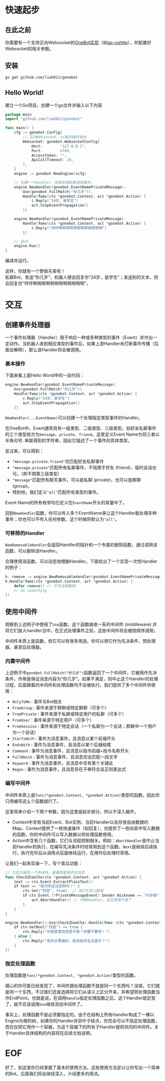 # 快速起步
## 在此之前
你需要有一个支持正向Websocket的[OneBot实现](https://onebot.dev/ecosystem.html#onebot-%E5%AE%9E%E7%8E%B0)（如[go-cqhttp](https://github.com/Mrs4s/go-cqhttp)），并配置好Websocket的相关参数。

## 安装
```sh
go get github.com/liwh011/gonebot
```

## Hello World!
建立一个Go项目，创建一个go文件并输入以下内容
```go
package main
import "github.com/liwh011/gonebot"

func main() {
    cfg := gonebot.Config{
        // 正向Websocket，ws服务器的地址
		Websocket: gonebot.WebsocketConfig{
			Host:        "127.0.0.1",
			Port:        6700,
			AccessToken: "",
            ApiCallTimeout: 10,
		},
	}
    engine := gonebot.NewEngine(&cfg)

    // 创建一个Handler，用来处理私聊消息事件。
    engine.NewHandler(gonebot.EventNamePrivateMessage).
        Use(gonebot.FullMatch("你几岁")).
        Handle(func(ctx *gonebot.Context, act *gonebot.Action) {
            c.Reply("24岁，是学生")
            act.StopEventPropagation()
        })

    engine.NewHandler(gonebot.EventNamePrivateMessage).
        Handle(func(ctx *gonebot.Context, act *gonebot.Action) {
            c.Reply("哼哼啊啊啊啊啊啊啊啊啊啊啊啊")
        })

    // 启动
    engine.Run()
}
```
编译并运行。

这样，你就有一个野兽先辈啦！   
私聊Bot，发送“你几岁”，机器人便会回复你“24岁，是学生”；发送别的文本，则会回复你“哼哼啊啊啊啊啊啊啊啊啊啊啊啊”。


# 交互
## 创建事件处理器
一个事件处理器（Handler）用于响应一种或多种类型的事件（Event）并作出一定动作。当机器人收到相应类型的事件后，如果上游Handler未打断事件传播（后面会解释），那么该Handler将会被调用。

### 基本操作
下面来看上面Hello World中的一段代码：
```go
engine.NewHandler(gonebot.EventNamePrivateMessage).
    Use(gonebot.FullMatch("你几岁")).
    Handle(func(ctx *gonebot.Context, act *gonebot.Action) {
        c.Reply("24岁，是学生")
        act.StopEventPropagation()
    })
```
`NewHandler(...EventName)`可以创建一个处理指定类型事件的Handler。

在OneBot中，Event通常具有一级类型、二级类型、三级类型，如好友私聊事件的三个类型依次为`message`、`private`、`friend`。这里定义Event Name为将三者以半角句号`.`串联得到的字符串，因此它描述了一个事件的具体类型。

反过来，可以得到：
- `"message.private.friend"`仅匹配好友私聊事件
- `"message.private"`匹配所有私聊事件，不局限于好友 (friend)，临时会话也可。（即不限第三级类型）
- `"message"`匹配所有聊天事件，可以是私聊 (private)，也可以是群聊 (group)。
- 特别地，我们定义`"all"`匹配所有类型的事件。

Event Name的所有枚举均已定义在`EventName`开头的常量中了。

回到`NewHandler`函数，你可以传入多个EventName来让这个Handler能处理多种事件；你也可以不传入任何参数，这个时候将默认为`"all"`。

### 可移除的Handler
`NewRemovableHandler`会返回Handler的指针和一个专属的删除函数，通过调用该函数，可以删除该Handler。

合理使用该函数，可以动态地增删Handler。下面给出了一个实现一次性Handler的例子：
```go
h, remove := engine.NewRemovableHandler(gonebot.EventNamePrivateMessage)
h.Handle(func(ctx *gonebot.Context, act *gonebot.Action) {
    defer remove() // 干完活就删掉
    // do something
})

```


## 使用中间件
观察到上述例子中使用了`Use`函数，这个函数接收一系列中间件 (middleware) 并将它们放入handler当中。在正式处理事件之前，这些中间件将会被按顺序调用。

中间件本质上是函数，但它可以有很多用途。你可以用它作为先决条件、预处理器、甚至后处理器。

### 内置中间件
上述例子中`gonebot.FullMatch("你几岁")`函数返回了一个中间件，它被用作先决条件，作用是保证消息内容为“你几岁”。如果不满足，则中止这个Handler的处理过程，后面跟着的中间件和处理函数均不会被执行。我们提供了多个中间件供使用：

- `OnlyToMe` : 事件与Bot相关
- `FromGroup` : 事件来源于群聊或特定群聊（可多个）
- `FromPrivate` : 事件来源于私聊或特定用户的私聊（可多个）
- `FromUser` : 事件来源于特定用户（可多个）
- `FromSession` : 事件来源于特定会话（一个私聊为一个会话；群聊中一个用户为一个会话）
- `StartsWith` : 事件为消息事件，且消息以某个前缀开头
- `EndsWith` : 事件为消息事件，且消息以某个后缀结尾
- `Command` : 事件为消息事件，且消息以指令前缀+指令名称开头
- `FullMatch` : 事件为消息事件，且消息完全匹配一段文字
- `Keyword` : 事件为消息事件，且消息中含有某个关键此
- `Regex` : 事件为消息事件，且消息存在子串符合该正则表达式

### 编写中间件
中间件本质上是`func(*gonebot.Context, *gonebot.Action)`类型的函数，因此你只用编写这么个函数就行了。

这里简单介绍一下两个参数，因为这里是起步部分，所以不深入展开。
- Context中含有当前Event、Bot实例、当前Handler以及存放自由数据的Map。Context提供了一些快速操作（如回复），也提供了一些向其中写入数据的函数，你的中间件可以写入数据以供处理函数使用。
- Action中含有几个函数，它们与流程控制相关。例如：`AbortHandler`是中止当前Handler的执行，在编写先决条件时经常用到这个函数。`Next`是继续后续执行，执行完毕后从调用点后面继续运行，在用作后处理时常用。

让我们一起来实操一下，写个卖瓜功能：
```go
// 为卖瓜编写一个中间件，看看顾客是否在找茬
func CheckZhaoCha(ctx *gonebot.Context, act *gonebot.Action) {
    text := ctx.Event.ExtractPlainText()
    if text == "我问你这瓜保熟吗？" {
        ctx.Set("找茬", true)  // 向CTX写入数据
        if ctx.Event.(*PrivateMessageEvent).Sender.Nickname == "刘华强" {
            act.AbortHandler() // 中断Handler，这生意我不做了
        }
    }
}

engine.NewHandler().Use(CheckZhaoCha).Handle(func (ctx *gonebot.Context, act *gonebot.Action) {
    if ctx.GetBool("找茬") == true {
        ctx.Reply("你是故意找茬是不是？你要不要吧！")
    } else {
        ctx.Reply("我开水果摊的，能卖给你生瓜蛋子？")
    }
})
```

### 指定处理函数
处理函数是`func(*gonebot.Context, *gonebot.Action)`类型的函数。

细心的你可能已经发现了，中间件跟处理函数不就是同一个东西吗？没错，它们就是同一个东西，不过我们还是选择将它们从语义上区分开来，并希望把处理函数当作EndPoint。也就是说，在调用`Handle`指定处理函数之后，这个Handler就定型了，就不应该调用`Use`继续添加中间件了。

事实上，处理函数不是必须要指定的。由于在结构上所有Handler构成了一棵以Engine为根的树，如果你的Handler并非叶子结点，你完全可以不指定处理函数，而仅仅把它用作一个容器，为这个容器下的所有子Handler提供共同的中间件。关于Handler具体结构的内容将在后续文档说明。

# EOF
好了，到这里你已经掌握了基本的使用方法，这些使用方法足以让你写出一个简单的Bot。后面我们将会继续深入，介绍更多的用法。